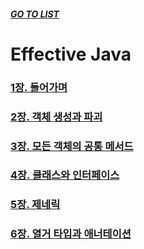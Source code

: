 ##### [GO TO LIST](../../../../../README.md)

# Effective Java

### [1장. 들어가며](chapter1/README.md)
### [2장. 객체 생성과 파괴](chapter2/README.md)
### [3장. 모든 객체의 공통 메서드](chapter3/README.md)
### [4장. 클래스와 인터페이스](chapter4/README.md)
### [5장. 제네릭](chapter5/README.md)
### [6장. 열거 타입과 애너테이션](chapter6/README.md)
